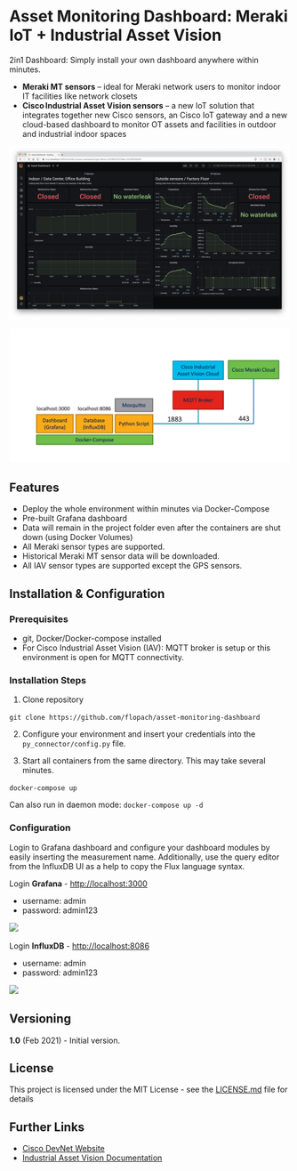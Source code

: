 # Asset Monitoring Dashboard: Meraki IoT + Industrial Asset Vision

2in1 Dashboard: Simply install your own dashboard anywhere within minutes.

* **Meraki MT sensors** – ideal for Meraki network users to monitor indoor IT facilities like network closets
* **Cisco Industrial Asset Vision sensors** – a new IoT solution that integrates together new Cisco sensors, an Cisco IoT gateway and a new cloud-based dashboard to monitor OT assets and facilities in outdoor and industrial indoor spaces


![](images/grafana-dashboard.png)

![](images/architecture.png)

## Features

* Deploy the whole environment within minutes via Docker-Compose
* Pre-built Grafana dashboard
* Data will remain in the project folder even after the containers are shut down (using Docker Volumes)
* All Meraki sensor types are supported.
* Historical Meraki MT sensor data will be downloaded.
* All IAV sensor types are supported except the GPS sensors.

## Installation & Configuration

### Prerequisites

* git, Docker/Docker-compose installed
* For Cisco Industrial Asset Vision (IAV): MQTT broker is setup or this environment is open for MQTT connectivity.

### Installation Steps

1. Clone repository

```git clone https://github.com/flopach/asset-monitoring-dashboard```

2. Configure your environment and insert your credentials into the `py_connector/config.py` file.


3. Start all containers from the same directory. This may take several minutes.

```docker-compose up```

Can also run in daemon mode: `docker-compose up -d`

### Configuration 

Login to Grafana dashboard and configure your dashboard modules by easily inserting the measurement name. Additionally, use the query editor from the InfluxDB UI as a help to copy the Flux language syntax.

Login **Grafana** - [http://localhost:3000](http://localhost:3000)

* username: admin
* password: admin123

![](images/grafana-query.png)

Login **InfluxDB** - [http://localhost:8086](http://localhost:3000)

* username: admin
* password: admin123

![](images/influxdb-query.png)



## Versioning

**1.0** (Feb 2021) - Initial version.


## License

This project is licensed under the MIT License - see the [LICENSE.md](LICENSE.md) file for details

## Further Links

* [Cisco DevNet Website](https://developer.cisco.com)
* [Industrial Asset Vision Documentation](https://developer.cisco.com/docs/iotod/#!introduction)